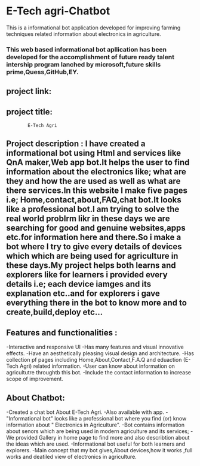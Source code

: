 # E-Tech agri-Chatbot
 This is a informational bot application developed for improving farming techniques related information about electronics in agriculture.
 ### This web based informational bot apllication has been developed for the accomplishment of future ready talent intership program lanched by microsoft,future skills prime,Quess,GitHub,EY.
 
## project link: 

## project title:
            E-Tech Agri
           
## Project description : I have created a informational bot using Html and services like QnA maker,Web app bot.It helps the user to find information about the electronics like; what are they and how the are used as well as what are there services.In this website I make five pages i.e; Home,contact,about,FAQ,chat bot.It looks like a professional bot.I am trying to solve the real world problrm likr in these days we are searching for good and genuine websites,apps etc.for information here and there.So i make a bot where I try to give every details of devices which which are being used for agriculture in these days.My project helps both learns and explorers like for learners i provided every details i.e; each device iamges and its explanation etc..and for explorers i gave everything there in the bot to know more and to create,build,deploy etc...

## Features and functionalities :
-Interactive and responsive UI
-Has many features and visual innovative effects.
-Have an aesthetically pleasing visual design and architecture.
-Has collection pf pages including Home,About,Contact,F.A.Q and eduaction (E-Tech Agri) related information.
-User can know about information on agricultutre throughtb this bot.
-Include the contact information to increase scope of improvement.

## About Chatbot:
-Created a chat bot About E-Tech Agri.
-Also available with app.
-"Informational bot" looks like a professional bot where you find (or) know information about " Electronics in Agriculture".
-Bot contains information about senors which are being used in modern agriculture and its services;
-We provided Gallery in home page to find more and also describtion about the ideas which are used.
-Informational bot  useful for both learners and explorers.
-Main concept that my bot gives,About devices,how it works ,full works and deatiled view of electronics in agriculture.


